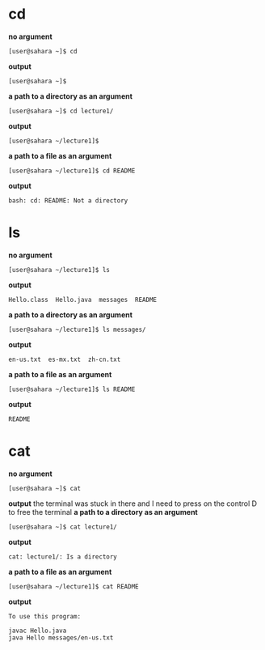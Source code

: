 # cd <br />
**no argument**
```
[user@sahara ~]$ cd
```
**output**
```
[user@sahara ~]$ 
```
**a path to a directory as an argument**
```
[user@sahara ~]$ cd lecture1/
```
**output**
```
[user@sahara ~/lecture1]$ 
```
**a path to a file as an argument**
```
[user@sahara ~/lecture1]$ cd README 
```
**output**
```
bash: cd: README: Not a directory
```
# ls <br />
**no argument**
```
[user@sahara ~/lecture1]$ ls
```
**output**
```
Hello.class  Hello.java  messages  README
```
**a path to a directory as an argument**
```
[user@sahara ~/lecture1]$ ls messages/
```
**output**
```
en-us.txt  es-mx.txt  zh-cn.txt
```
**a path to a file as an argument**
```
[user@sahara ~/lecture1]$ ls README 
```
**output**
```
README
```
# cat 
**no argument**
```
[user@sahara ~]$ cat
```
**output**
the terminal was stuck in there and I need to press on the control D to free the terminal 
**a path to a directory as an argument**
```
[user@sahara ~]$ cat lecture1/
```
**output**
```
cat: lecture1/: Is a directory
```
**a path to a file as an argument**
```
[user@sahara ~/lecture1]$ cat README 
```
**output**
```
To use this program:

javac Hello.java
java Hello messages/en-us.txt
```









